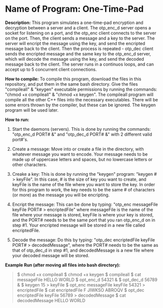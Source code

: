 # Name of Program: One-Time-Pad

**Description:** 
This program simulates a one-time-pad encryption and decryption between a server and a client. The otp_enc_d server opens
a socket for listening on a port, and the otp_enc client connects to the server on the port. Then, the client sends a message 
and a key to the server. The server will encript the message using the key, and send the encripted message back to the client. 
Then the process is repeated - otp_dec client sends the encripted message and the same key to the otp_enc_d server, which will decode
the message using the key, and send the decoded message back to the client. The server runs in a continuos loops, and can 
accept up to 5 concurrent client connections.

**How to compile:** 
To compile this program, download the files in this repository, and put them in the same bash directory. 
Give the files "compileall" & "keygen" executable permissions by running the commands: "chmod +x compileall" & "chmod +x keygen". 
The compileall program will compile all the other C++ files into the necessary executables. There will be some errors thrown by the compiler, but these can be ignored. The keygen program will be used later.

**How to run:**
1. Start the daemons (servers). This is done by running the commands:
  "otp_enc_d PORT# &" and "otp_dec_d PORT# &" with 2 different valid port#'s.

2. Create a message: Move into or create a file in the directory, with whatever message you want to encode. Your message needs
to be made up of uppercase letters and spaces, but no lowercase letters or other characters.

3. Creake a key: This is done by running the "keygen" program: "keygen # > keyFile". In this case, # is the size of key you want to
create, and keyFile is the name of the file where you want to store the key. In order for this program to work, the key needs to be
the same # of characters (or more) as the message you will be encripting.

4. Encript the message: This can be done by typing: "otp_enc messageFile keyFile PORT# > encriptedFile" where messageFile is the name 
of the file where your message is stored, keyFile is where your key is stored, and the PORT# needs to be the same port that you 
ran otp_enc_d on in step #1. Your encripted message will be stored in a new file called encriptedFile.

5. Decode the message: Do this by typing: "otp_dec encriptedFile keyFile PORT# > decodedMessage", where the PORT# needs to be the same
as that of otp_dec_d in step #1, and decodedMessage is a new file where your decoded message will be stored.

**Example Run (after moving all files into bash directory):**
> $ chmod +x compileall
> $ chmod +x keygen
> $ compileall
> $ cat messageFile
> HELLO WORLD
> $ opt_enc_d 54321 &
> $ opt_dec_d 56789 &
> $ keygen 15 > keyFile
> $ opt_enc messageFile keyFile 54321 > encriptedFile
> $ cat encriptedFile
> F JIWKSO ABROQV
> $ opt_dec encriptedFile keyFile 56789 > decodedMessage
> $ cat decodedMessage
> HELLO WORLD
